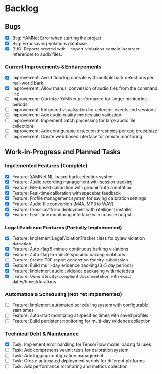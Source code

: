 # Backlog

## Bugs
- [x] Bug: YAMNet Error when starting the project.
- [x] Bug: Error saving violations database.
- [x] BUG: Reports created with --export-violations contain incorrect references to audio files.

### Current Improvements & Enhancements
- [x] Improvement: Avoid flooding console with multiple bark detections per real-world bark.
- [x] Improvement: Allow manual conversion of audio files from the command line
- [ ] Improvement: Optimize YAMNet performance for longer monitoring periods
- [ ] Improvement: Enhanced visualization for detection events and sessions
- [ ] Improvement: Add audio quality metrics and validation
- [ ] Improvement: Implement batch processing for large audio file collections
- [ ] Improvement: Add configurable detection thresholds per dog breed/size
- [ ] Improvement: Create web-based interface for remote monitoring

## Work-in-Progress and Planned Tasks

### Implemented Features (Complete)
- [x] Feature: YAMNet ML-based bark detection system
- [x] Feature: Audio recording management with session tracking
- [x] Feature: File-based calibration with ground truth annotation
- [x] Feature: Real-time calibration with spacebar feedback
- [x] Feature: Profile management system for saving calibration settings
- [x] Feature: Audio file conversion (M4A, MP3 to WAV)
- [x] Feature: Cross-platform deployment with intelligent installer
- [x] Feature: Real-time monitoring interface with console output

### Legal Evidence Features (Partially Implemented)
- [x] Feature: Implement LegalViolationTracker class for bylaw violation detection
- [x] Feature: Auto-flag 5-minute continuous barking violations
- [x] Feature: Auto-flag 15-minute sporadic barking violations
- [ ] Feature: Create PDF report generation for city submission
- [x] Feature: Build multi-day evidence tracking (3-5 day periods) 
- [x] Feature: Implement audio evidence packaging with metadata
- [x] Feature: Generate city-compliant documentation with exact dates/times/durations

### Automation & Scheduling (Not Yet Implemented)
- [ ] Feature: Implement automated scheduling system with configurable start times
- [ ] Feature: Auto-start monitoring at specified times with saved profiles
- [ ] Feature: Build persistent monitoring for multi-day evidence collection

### Technical Debt & Maintenance
- [x] Task: Implement error handling for TensorFlow model loading failures
- [ ] Task: Add comprehensive unit tests for calibration system
- [ ] Task: Add logging configuration management
- [ ] Task: Create automated deployment scripts for different platforms
- [ ] Task: Add performance monitoring and metrics collection